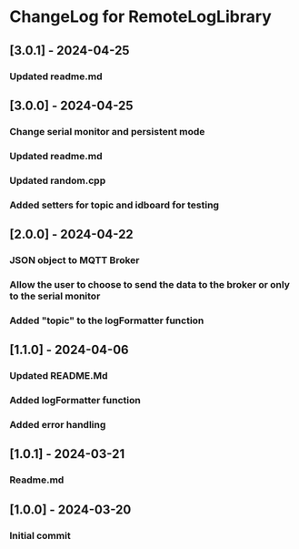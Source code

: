 # ChangeLog for RemoteLogLibrary

## [3.0.1] - 2024-04-25
### Updated readme.md

## [3.0.0] - 2024-04-25
### Change serial monitor and persistent mode
### Updated readme.md
### Updated random.cpp
### Added setters for topic and idboard for testing


## [2.0.0] - 2024-04-22
### JSON object to MQTT Broker
### Allow the user to choose to send the data to the broker or only to the serial monitor
### Added "topic" to the logFormatter function

## [1.1.0] - 2024-04-06
### Updated README.Md 
### Added logFormatter function
### Added error handling

## [1.0.1] - 2024-03-21
### Readme.md

## [1.0.0] - 2024-03-20
### Initial commit
